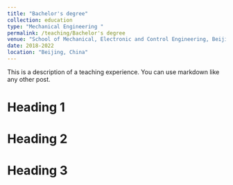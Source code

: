 ```yaml
---
title: "Bachelor's degree"
collection: education
type: "Mechanical Engineering "
permalink: /teaching/Bachelor's degree
venue: "School of Mechanical, Electronic and Control Engineering, Beijing Jiaotong University"
date: 2018-2022
location: "Beijing, China"
---
```


This is a description of a teaching experience. You can use markdown like any other post.

Heading 1
======

Heading 2
======

Heading 3
======

